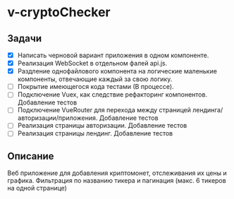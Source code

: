 # v-cryptoChecker


## Задачи
- [x] Написать черновой вариант приложения в одном компоненте. 
- [x] Реализация WebSocket в отдельном фалей api.js.
- [x] Раздление однофайлового компонента на логические маленькие компоненты, отвечающие каждый за свою логику.
- [ ] Покрытие имеющегося кода тестами (В процессе). 
- [ ] Подключение Vuex, как следствие рефакторинг компонентов. Добавление тестов
- [ ] Подключение VueRouter для перехода между страницей лендинга/авторизации/приложения. Добавление тестов
- [ ] Реализация страницы авторизации. Добавление тестов
- [ ] Реализация страницы лендинг. Добавление тестов

## Описание 
Веб приложение для добавления криптомонет, отслеживания их цены и графика. Фильтрация по названию тикера и пагинация (макс. 6 тикеров на одной странице)  